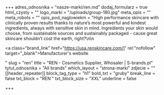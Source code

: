 +++
adres_odnosnika = "nasze-marki/ren.md"
dodaj_formularz = true
html_czysty = ""
logo_marki = "/uploads/group-180.jpg"
meta_opis = ""
meta_robots = ""
opis_pod_naglowiekm = "High performance skincare with clinically proven results thanks to nature’s most powerful and kindest ingredients, always with sensitive skin in mind.  Ingredients your skin would choose, from sustainable sources and sustainably packaged - cause great skincare shouldn’t cost the earth, right?\n\n    <p><a class=\"brand_link\" href=\"https://usa.renskincare.com/\" rel:\"nofollow\" target=\"_blank\">Manufacturer's website</a></p>"
slug = "ren"
title = "REN - Cosmetics Supplier, Whosaler | S-brands.pl"
tytul_odnosnika = "All brands"
which_layout = "strona-marki"
zdjecie = ""
[[header_repeater]]
block_tag_type = "h1"
bold_txt = "gruby"
break_line = false
txt_block = "REN "
txt_block_size = "XXL"
underline = false

+++
